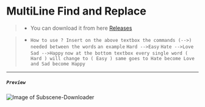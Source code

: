 # MultiLine Find and Replace
>- You can download it from here [Releases](https://github.com/xZetsubou/MultiLine-Find-and-Replace/releases)

> - `How to use ?
Insert on the above textbox the commands (-->) needed between the words`
`an example` 
`Hard -->Easy`
`Hate -->Love`
`Sad -->Happy`
`now at the bottom textbox every single word ( Hard ) will change to ( Easy )
same goes to Hate become Love
and Sad become Happy`

---
##### `Preview` 

![Image of Subscene-Downloader](https://i.imgur.com/6hSOyP4.png)
